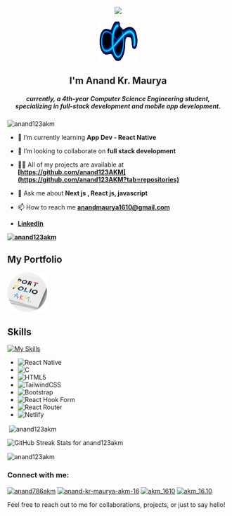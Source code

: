 <p align="center"> <img img src="https://readme-typing-svg.demolab.com/?font=Fira+Code&pause=1000&color=5555555&center=true&vCenter=true&width=235&lines=Hi+%F0%9F%91%8B"></p>

<p align="center"> <img img src="./com-gif-maker-2--unscreen.gif"  style="max-width: 90px; height: 90px;"></p>

<h2 align="center" >I'm Anand Kr. Maurya</h2>

<h5 align="center">currently, a 4th-year Computer Science Engineering student, specializing in full-stack development and mobile app development.</h5>

<p align="left"> <img src="https://komarev.com/ghpvc/?username=anand123akm&label=Profile%20views&color=0e75b6&style=flat" alt="anand123akm" /> </p>

- 🌱 I’m currently learning **App Dev - React Native**

- 👯 I’m looking to collaborate on **full stack development**

- 👨‍💻 All of my projects are available at **[https://github.com/anand123AKM](https://github.com/anand123AKM?tab=repositories)**

- 💬 Ask me about **Next js , React js, javascript**

- 📫 How to reach me **anandmaurya1610@gmail.com**
- **[LinkedIn<a href="https://www.flaticon.com/free-icons/broken" title="broken icons"></a>](https://www.linkedin.com/in/anand-kr-maurya-akm16/)**





**<p align="left"> <a href="https://github.com/ryo-ma/github-profile-trophy"><img src="https://github-profile-trophy.vercel.app/?username=anand123akm" alt="anand123akm" /></a> </p>**



## My Portfolio


<p>
  <a href="https://akm-1610.vercel.app/">
    <img src="./portf.png" alt="Portfolio" style="max-width: 90px; height: 90px;" />
  </a>
</p>







## Skills

[![My Skills](https://skillicons.dev/icons?i=nextjs,react,js,java,nodejs,mysql,npm,redux,css,mongodb,express,git,firebase,github,postman)](https://skillicons.dev)



- 	![React Native](https://img.shields.io/badge/react_native-%2320232a.svg?style=for-the-badge&logo=react&logoColor=%2361DAFB)
- 	 ![C](https://img.shields.io/badge/c-%2300599C.svg?style=for-the-badge&logo=c&logoColor=white)
  - ![HTML5](https://img.shields.io/badge/html5-%23E34F26.svg?style=for-the-badge&logo=html5&logoColor=white)
- ![TailwindCSS](https://img.shields.io/badge/tailwindcss-%2338B2AC.svg?style=for-the-badge&logo=tailwind-css&logoColor=white)
- ![Bootstrap](https://img.shields.io/badge/bootstrap-%238511FA.svg?style=for-the-badge&logo=bootstrap&logoColor=white)
- 	![React Hook Form](https://img.shields.io/badge/React%20Hook%20Form-%23EC5990.svg?style=for-the-badge&logo=reacthookform&logoColor=white)
- 	![React Router](https://img.shields.io/badge/React_Router-CA4245?style=for-the-badge&logo=react-router&logoColor=white)
- ![Netlify](https://img.shields.io/badge/netlify-%23000000.svg?style=for-the-badge&logo=netlify&logoColor=#00C7B7)








<p>&nbsp;<img align="center" src="https://github-readme-stats.vercel.app/api?username=anand123akm&show_icons=true&locale=en" alt="anand123akm" /></p>

<p>
  <img src="https://streak-stats.demolab.com?user=anand123akm" alt="GitHub Streak Stats for anand123akm" />
</p>



<p><img align="center" src="[https://github-readme-stats.vercel.app/api/top-langs?username=anand123akm&show_icons=true&locale=en&layout=compact](https://streak-stats.demolab.com/?user=anand123akm)" alt="anand123akm" /></p>


<h3 align="left">Connect with me:</h3>
<p align="left">
<a href="https://twitter.com/anand786akm" target="blank"><img align="center" src="https://raw.githubusercontent.com/rahuldkjain/github-profile-readme-generator/master/src/images/icons/Social/twitter.svg" alt="anand786akm" height="30" width="40" /></a>
<a href="https://linkedin.com/in/anand-kr-maurya-akm-16" target="blank"><img align="center" src="https://raw.githubusercontent.com/rahuldkjain/github-profile-readme-generator/master/src/images/icons/Social/linked-in-alt.svg" alt="anand-kr-maurya-akm-16" height="30" width="40" /></a>
<a href="https://fb.com/akm_1610" target="blank"><img align="center" src="https://raw.githubusercontent.com/rahuldkjain/github-profile-readme-generator/master/src/images/icons/Social/facebook.svg" alt="akm_1610" height="30" width="40" /></a>
<a href="https://instagram.com/akm_16.10" target="blank"><img align="center" src="https://raw.githubusercontent.com/rahuldkjain/github-profile-readme-generator/master/src/images/icons/Social/instagram.svg" alt="akm_16.10" height="30" width="40" /></a>
</p>


Feel free to reach out to me for collaborations, projects, or just to say hello!

